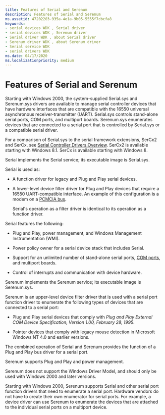 ```yaml
---
title: Features of Serial and Serenum
description: Features of Serial and Serenum
ms.assetid: 47202203-935a-4e1a-9b05-5555f7cbcfa8
keywords:
- serial devices WDK , Serial driver
- serial devices WDK , Serenum driver
- Serial driver WDK , about Serial driver
- Serenum driver WDK , about Serenum driver
- Serial service WDK
- serial drivers WDK
ms.date: 04/17/2020
ms.localizationpriority: medium
---
```


# Features of Serial and Serenum





Starting with Windows 2000, the system-supplied Serial.sys and Serenum.sys drivers are available to manage serial controller devices that have hardware interfaces that are compatible with the 16550 universal asynchronous receiver-transmitter (UART). Serial.sys controls stand-alone serial ports, COM ports, and multiport boards. Serenum.sys enumerates devices that are connected to a serial port that is controlled by Serial.sys or a compatible serial driver.

For a comparison of Serial.sys to the serial framework extensions, SerCx2 and SerCx, see [Serial Controller Drivers Overview](serial-drivers-overview.md). SerCx2 is available starting with Windows 8.1. SerCx is available starting with Windows 8.

Serial implements the Serial service; its executable image is Serial.sys.

Serial is used as:

-   A function driver for legacy and Plug and Play serial devices.

-   A lower-level device filter driver for Plug and Play devices that require a 16550 UART-compatible interface. An example of this configuration is a modem on a [PCMCIA bus](https://docs.microsoft.com/windows-hardware/drivers/pcmcia/).

    Serial's operation as a filter driver is identical to its operation as a function driver.

Serial features the following:

-   Plug and Play, power management, and Windows Management Instrumentation (WMI).

-   Power policy owner for a serial device stack that includes Serial.

-   Support for an unlimited number of stand-alone serial ports, [COM ports](configuration-of-com-ports.md), and multiport boards.

-   Control of interrupts and communication with device hardware.

Serenum implements the Serenum service; its executable image is Serenum.sys.

Serenum is an upper-level device filter driver that is used with a serial port function driver to enumerate the following types of devices that are connected to a serial port:

-   Plug and Play serial devices that comply with *Plug and Play External COM Device Specification, Version 1.00, February 28, 1995*.

-   Pointer devices that comply with legacy mouse detection in Microsoft Windows NT 4.0 and earlier versions.

The combined operation of Serial and Serenum provides the function of a Plug and Play bus driver for a serial port.

Serenum supports Plug and Play and power management.

Serenum does not support the Windows Driver Model, and should only be used with Windows 2000 and later versions.

Starting with Windows 2000, Serenum supports Serial and other serial port function drivers that need to enumerate a serial port. Hardware vendors do not have to create their own enumerator for serial ports. For example, a device driver can use Serenum to enumerate the devices that are attached to the individual serial ports on a multiport device.

 

 





